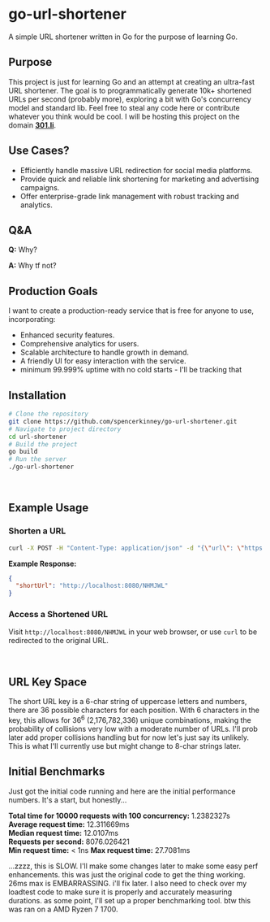 # go-url-shortener

A simple URL shortener written in Go for the purpose of learning Go.

## Purpose

This project is just for learning Go and an attempt at creating an ultra-fast URL shortener. The goal is to programmatically generate 10k+ shortened URLs per second (probably more), exploring a bit with Go's concurrency model and standard lib. Feel free to steal any code here or contribute whatever you think would be cool. I will be hosting this project on the domain **[301.li](http://301.li)**.

## Use Cases?

- Efficiently handle massive URL redirection for social media platforms.
- Provide quick and reliable link shortening for marketing and advertising campaigns.
- Offer enterprise-grade link management with robust tracking and analytics.

## Q&A

**Q:** Why?

**A:** Why tf not?

## Production Goals

I want to create a production-ready service that is free for anyone to use, incorporating:
- Enhanced security features.
- Comprehensive analytics for users.
- Scalable architecture to handle growth in demand.
- A friendly UI for easy interaction with the service.
- minimum 99.999% uptime with no cold starts - I'll be tracking that

## Installation

```sh
# Clone the repository
git clone https://github.com/spencerkinney/go-url-shortener.git
# Navigate to project directory
cd url-shortener
# Build the project
go build
# Run the server
./go-url-shortener
```

<br>

## Example Usage

### Shorten a URL

```sh
curl -X POST -H "Content-Type: application/json" -d "{\"url\": \"https://www.example.com\"}" http://localhost:8080/shorten
```

**Example Response:**

```json
{
  "shortUrl": "http://localhost:8080/NHMJWL"
}
```

### Access a Shortened URL

Visit `http://localhost:8080/NHMJWL` in your web browser, or use `curl` to be redirected to the original URL.

<br>

## URL Key Space

The short URL key is a 6-char string of uppercase letters and numbers, there are 36 possible characters for each position. With 6 characters in the key, this allows for 36<sup>6</sup> (2,176,782,336) unique combinations, making the probability of collisions very low with a moderate number of URLs. I'll prob later add proper collisions handling but for now let's just say its unlikely. This is what I'll currently use but might change to 8-char strings later.

## Initial Benchmarks

Just got the initial code running and here are the initial performance numbers. It's a start, but honestly...

**Total time for 10000 requests with 100 concurrency:** 1.2382327s  
**Average request time:** 12.311669ms  
**Median request time:** 12.0107ms  
**Requests per second:** 8076.026421  
**Min request time:** < 1ns
**Max request time:** 27.7081ms

...zzzz, this is SLOW. I'll make some changes later to make some easy perf enhancements. this was just the original code to get the thing working. 26ms max is EMBARRASSING. i'll fix later. I also need to check over my loadtest code to make sure it is properly and accurately measuring durations. as some point, I'll set up a proper benchmarking tool. btw this was ran on a AMD Ryzen 7 1700.